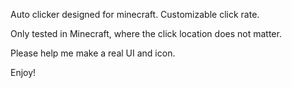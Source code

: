 Auto clicker designed for minecraft. Customizable click rate.

Only tested in Minecraft, where the click location does not matter.

Please help me make a real UI and icon.

Enjoy!
